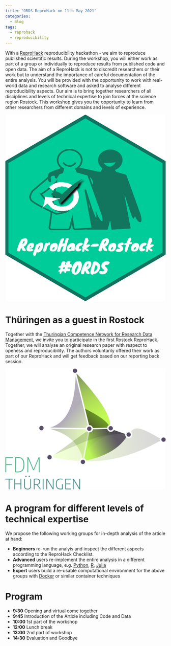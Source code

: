 ```yaml
---
title: "ORDS ReproHack on 11th May 2021"
categories:
  - Blog
tags:
  - reprohack
  - reproducibility
---
```


With a [ReproHack](https://reprohack.github.io/reprohack-hq/) reproducibility hackathon - we aim to reproduce published scientific results. 
During the workshop, you will either work as part of a group or individually to reproduce results from published code and open data. 
The aim of a ReproHack is not to discredit researchers or their work but to understand the importance of careful documentation of the entire analysis. 
You will be provided with the opportunity to work with real-world data and research software and asked to analyse different reproducibility aspects. 
Our aim is to bring together researchers of all disciplines and levels of technical expertise to join forces at the science region Rostock. 
This workshop gives you the opportunity to learn from other researchers from different domains and levels of experience.

![ORDS Reprohack logo](/assets/images/reprohack-rostock.png)

# Thüringen as a guest in Rostock 

Together with the [Thuringian Competence Network for Research Data Management](https://forschungsdaten-thueringen.de/), we invite you to participate in the first Rostock ReproHack. 
Together, we will analyse an original research paper with respect to openess and reproducibility. 
The authors voluntarily offered their work as part of our ReproHack and will get feedback based on our reporting back session.

![TKFDM Logo](/assets/images/tkfdm_logo_transparent_v1.png)

# A program for different levels of technical expertise 

We propose the following working groups for in-depth analysis of the article at hand:

* **Beginners** re-run the analyis and inspect the different aspects according to the ReproHack Checklist.
* **Advanced** users re-implement the entire analysis in a different programming language, e.g. [Python](https://www.python.org/), [R](https://www.r-project.org/), [Julia](https://julialang.org/)
* **Expert** users build a re-usable computational environment for the above groups with [Docker](https://www.docker.com/) or similar container techniques

# Program

* **9:30** Opening and virtual come together
* **9:45** Introduction of the Article including Code and Data
* **10:00** 1st part of the workshop
* **12:00** Lunch break
* **13:00** 2nd part of workshop
* **14:30** Evaluation and Goodbye